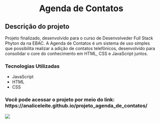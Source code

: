 <h1 align="center"> Agenda de Contatos </h1>

<h2> Descrição do projeto </h2> 
<p> Projeto finalizado, desenvolvido para o curso de Desenvolveder Full Stack Phyton da na EBAC. A Agenda de Contatos é um sistema de uso simples que possibilita realizar a adição de contatos telefônicos, desenvolvido para consolidar o core do conhecimento em HTML, CSS e JavaScript juntos.
</p2>

<h3> Tecnologias Utilizadas </h3>
<ul>
  <li>JavaScript</li>
  <li>HTML</li>
  <li>CSS</li>
</ul>

<h3> Você pode acessar o projeto por meio do link: https://analiceleite.github.io/projeto_agenda_de_contatos/ </h3>
<img src= "https://img.shields.io/badge/teste1-teste2-green"/>

